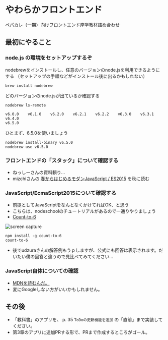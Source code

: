 # やわらかフロントエンド

ペパカレ（一期）向けフロントエンド座学教材詰め合わせ

## 最初にやること

### node.js の環境をセットアップするぞ

nodebrewをインストールし、任意のバージョンのnode.jsを利用できるようにする
（セットアップの手順などがインストール後に出るかもしれない）

```
brew install nodebrew
```

どのバージョンのnode.jsが出ているか確認する

```
nodebrew ls-remote

v6.0.0    v6.1.0    v6.2.0    v6.2.1    v6.2.2    v6.3.0    v6.3.1    v6.4.0
v6.5.0    
```

ひとまず、6.5.0を使いましょう

```
nodebrew install-binary v6.5.0
nodebrew use v6.5.0
```

### フロントエンドの「スタック」について確認する

* ねっしーさんの資料頼り...
* mizchiさんの [春からはじめるモダンJavaScript / ES2015](http://qiita.com/mizchi/items/3bbb3f466a3b5011b509) を秋に読む

### JavaScript/EcmaScript2015について確認する

* 前提としてJavaScriptをなんとなくかけてればOK、と思う
* こちらは、nodeschoolのチュートリアルがあるので一通りやりましょう
* [Count-to-6](https://github.com/domenic/count-to-6)

![screen capture](https://raw.githubusercontent.com/domenic/count-to-6/master/screenshot.png)

```
npm install -g count-to-6
count-to-6
```

* 後でudzuraさんの解答例もうｐしますが、公式にも回答は表示されます。だいたい僕の回答と違うので見比べてみてください...

### JavaScript自体についての確認

* [MDNを読むんだ。](https://developer.mozilla.org/ja/docs/Web/JavaScript)
* 変にGoogleしない方がいいかもしれません。

## その後

* 「教科書」のアプリを、 p. 35 `ToDoの更新機能を追加` の「直前」まで実装してください。
* 第3章のアプリに追加PRする形で、PRまで作成するところがゴール。

